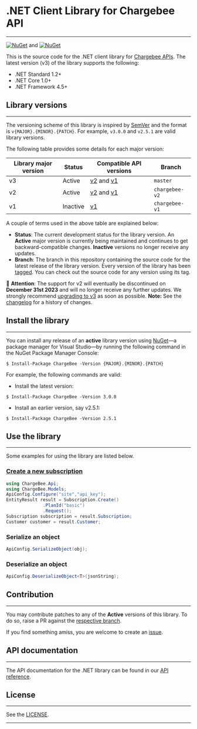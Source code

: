 # .NET Client Library for Chargebee API
***

[![NuGet](https://img.shields.io/nuget/v/chargebee.svg?maxAge=3592000)](https://www.nuget.org/packages/ChargeBee/)
and
[![NuGet](https://img.shields.io/nuget/v/chargebee.svg?maxAge=2592000)](https://www.nuget.org/packages/ChargeBee/)

This is the source code for the .NET client library for [Chargebee APIs](https://apidocs.chargebee.com/docs/api?lang=dotnet). The latest version (v3) of the library supports the following:

- .NET Standard 1.2+
- .NET Core 1.0+
- .NET Framework 4.5+

## Library versions
***

The versioning scheme of this library is inspired by [SemVer](https://semver.org/) and the format is `v{MAJOR}.{MINOR}.{PATCH}`. For example, `v3.0.0` and `v2.5.1` are valid library versions.

The following table provides some details for each major version:

| Library major version | Status   | Compatible API versions                                                                                         | **Branch**        |
|----------------------------|----------|-----------------------------------------------------------------------------------------------------------------|---------------|
| v3                         | Active   | [v2](https://apidocs.chargebee.com/docs/api/v2?lang=dotnet) and [v1](https://apidocs.chargebee.com/docs/api/v1?lang=dotnet) | `master`      |
| v2                         | Active   | [v2](https://apidocs.chargebee.com/docs/api/v2?lang=dotnet) and [v1](https://apidocs.chargebee.com/docs/api/v1?lang=dotnet)             | `chargebee-v2`|
| v1                         | Inactive | [v1](https://apidocs.chargebee.com/docs/api/v1?lang=dotnet)                                                                 | `chargebee-v1`|

A couple of terms used in the above table are explained below:
- **Status**: The current development status for the library version. An **Active** major version is currently being maintained and continues to get backward-compatible changes. **Inactive** versions no longer receive any updates.
- **Branch**: The branch in this repository containing the source code for the latest release of the library version. Every version of the library has been [tagged](https://github.com/chargebee/chargebee-dotnet/tags). You can check out the source code for any version using its tag.

🔴 **Attention**: The support for v2 will eventually be discontinued on **December 31st 2023** and will no longer receive any further updates. We strongly recommend [upgrading to v3](https://github.com/chargebee/chargebee-dotnet/wiki/Migration-guide-for-v3) as soon as possible.
**Note:** See the [changelog](CHANGELOG.md) for a history of changes.

## Install the library
***

You can install any release of an **active** library version using [NuGet](https://nuget.org)—a package manager for Visual Studio—by running the following command in the NuGet Package Manager Console:

```shell
$ Install-Package ChargeBee -Version {MAJOR}.{MINOR}.{PATCH}
```
For example, the following commands are valid:

- Install the latest version:
```shell
$ Install-Package ChargeBee -Version 3.0.0
```

- Install an earlier version, say v2.5.1:
```shell
$ Install-Package ChargeBee -Version 2.5.1
```

## Use the library
***
Some examples for using the library are listed below.

### [Create a new subscription](https://apidocs.chargebee.com/docs/api/subscriptions?prod_cat_ver=2&lang=dotnet#create_subscription_for_items)

```cs
using ChargeBee.Api;
using ChargeBee.Models;
ApiConfig.Configure("site","api_key");
EntityResult result = Subscription.Create()
              .PlanId("basic")
              .Request();
Subscription subscription = result.Subscription;
Customer customer = result.Customer;
```

### Serialize an object

```cs
ApiConfig.SerializeObject(obj);
```


### Deserialize an object

```cs
ApiConfig.DeserializeObject<T>(jsonString);
```


## Contribution
***
You may contribute patches to any of the **Active** versions of this library. To do so, raise a PR against the [respective branch](#library-versions).

If you find something amiss, you are welcome to create an [issue](https://github.com/chargebee/chargebee-dotnet/issues).

## API documentation
***

The API documentation for the .NET library can be found in our [API reference](https://apidocs.chargebee.com/docs/api?lang=dotnet).

## License
***
See the [LICENSE](LICENSE).
***


